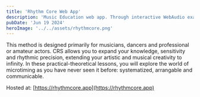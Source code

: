 ```yaml
---
title: 'Rhythm Core Web App'
description: 'Music Education web app. Through interactive WebAudio examples, the app assists learning the percussion method of teacher/performer Diego Occhiali'
pubDate: 'Jun 19 2024'
heroImage: '../../assets/rhythmcore.png'
---
```


This method is designed primarily for musicians, dancers and professional or amateur actors. CRS allows you to expand your knowledge, sensitivity and rhythmic precision, extending your artistic and musical creativity to infinity. In these practical-theoretical lessons, you will explore the world of microtiming as you have never seen it before: systematized, arrangable and communicable. 

Hosted at: [https://rhythmcore.app](https://rhythmcore.app)
